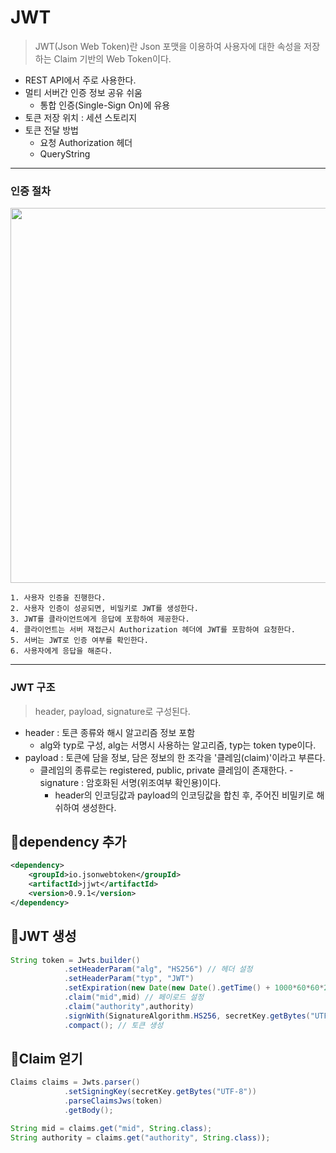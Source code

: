 # JWT
> JWT(Json Web Token)란 Json 포맷을 이용하여 사용자에 대한 속성을 저장하는 Claim 기반의 Web Token이다.  
- REST API에서 주로 사용한다.
- 멀티 서버간 인증 정보 공유 쉬움
	 - 통합 인증(Single-Sign On)에 유용
- 토큰 저장 위치 : 세션 스토리지
- 토큰 전달 방법
	- 요청 Authorization 헤더
	- QueryString
<hr/>

### 인증 절차
<img src="https://user-images.githubusercontent.com/47289479/138604671-7f953a79-c8a2-43c0-867b-5a8f047d7027.png" width=600>

```
1. 사용자 인증을 진행한다.
2. 사용자 인증이 성공되면, 비밀키로 JWT를 생성한다.
3. JWT를 클라이언트에게 응답에 포함하여 제공한다.
4. 클라이언트는 서버 재접근시 Authorization 헤더에 JWT를 포함하여 요청한다.
5. 서버는 JWT로 인증 여부를 확인한다.
6. 사용자에게 응답을 해준다.
```
<hr/>

### JWT 구조
> header, payload, signature로 구성된다.

 -   header : 토큰 종류와 해시 알고리즘 정보 포함
	   -   alg와 typ로 구성, alg는 서명시 사용하는 알고리즘, typ는 token type이다.
 -   payload : 토큰에 담을 정보, 담은 정보의 한 조각을 '클레임(claim)'이라고 부른다. 
	 - 클레임의 종류로는 registered, public, private 클레임이 존재한다.
    -   signature : 암호화된 서명(위조여부 확인용)이다.
        -   header의 인코딩값과 payload의 인코딩값을 합친 후, 주어진 비밀키로 해쉬하여 생성한다.

## 🍗dependency 추가
```xml
<dependency>
	<groupId>io.jsonwebtoken</groupId>
	<artifactId>jjwt</artifactId>
	<version>0.9.1</version>
</dependency>
```
## 🍖JWT 생성
```java
String token = Jwts.builder()
			.setHeaderParam("alg", "HS256") // 헤더 설정
			.setHeaderParam("typ", "JWT")
			.setExpiration(new Date(new Date().getTime() + 1000*60*60*24*365)) // 토큰의 유효기간
			.claim("mid",mid) // 페이로드 설정
			.claim("authority",authority)
			.signWith(SignatureAlgorithm.HS256, secretKey.getBytes("UTF-8")) // 서명 설정
			.compact(); // 토큰 생성
```

## 🥩Claim 얻기
```java
Claims claims = Jwts.parser()
			.setSigningKey(secretKey.getBytes("UTF-8"))
			.parseClaimsJws(token)
			.getBody();

String mid = claims.get("mid", String.class);
String authority = claims.get("authority", String.class));
```
